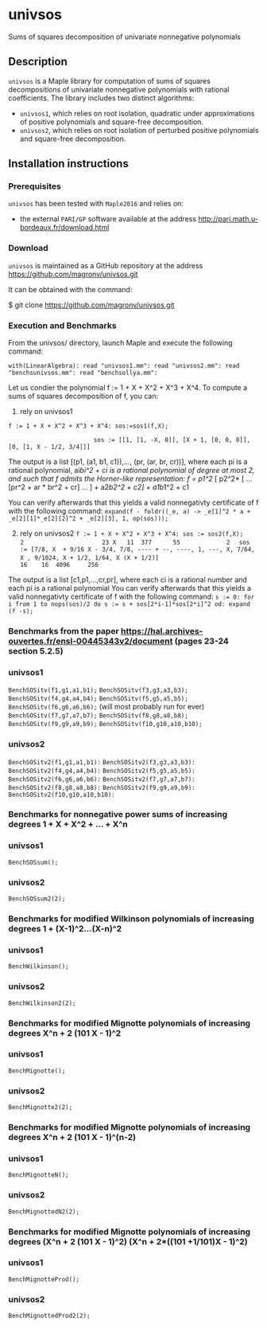 # univsos
Sums of squares decomposition of univariate nonnegative polynomials

## Description
`univsos` is a Maple library for computation of sums of squares decompositions of univariate nonnegative polynomials with rational coefficients. The library includes two distinct algorithms: 

- `univsos1`, which relies on root isolation, quadratic under approximations of positive polynomials and square-free decomposition.
- `univsos2`, which relies on root isolation of perturbed positive  polynomials and square-free decomposition.

## Installation instructions
### Prerequisites
`univsos` has been tested with `Maple2016` and relies on: 
- the external `PARI/GP` software available at the address http://pari.math.u-bordeaux.fr/download.html


### Download
`univsos` is maintained as a GitHub repository at the address https://github.com/magronv/univsos.git

It can be obtained with the command:

$ git clone https://github.com/magronv/univsos.git

### Execution and Benchmarks
From the univsos/ directory, launch Maple and execute the following command:

`with(LinearAlgebra): read "univsos1.mm": read "univsos2.mm": read "benchsunivsos.mm": read "benchsollya.mm":`

Let us condier the polynomial f := 1 + X + X^2 + X^3 + X^4. 
To compute a sums of squares decomposition of f, you can:

1) rely on univsos1

`f := 1 + X + X^2 + X^3 + X^4: sos:=sos1(f,X);`

`                        sos := [[1, [1, -X, 0]], [X + 1, [0, 0, 0]], [0, [1, X - 1/2, 3/4]]]`

The output is a list [(p1, (a1, b1, c1)),..., (pr, (ar, br, cr))], where each pi is a rational polynomial, ai*bi^2 + ci is a rational polynomial of degree at most 2, and such that f admits the Horner-like representation:
f  = p1^2* [ p2^2* [ ... [pr^2 + ar * br^2 + cr] ... ] + a2*b2^2 + c2] + a1*b1^2 + c1

You can verify afterwards that this yields a valid nonnegativty certificate of f with the following command:
`expand(f - foldr((_e, a) -> _e[1]^2 * a + _e[2][1]*_e[2][2]^2 + _e[2][3], 1, op(sos)));`

2) rely on univsos2
`f := 1 + X + X^2 + X^3 + X^4: sos := sos2(f,X);`
`                2                      23 X   11  377      55             2`
`  sos := [7/8, X  + 9/16 X - 3/4, 7/8, ---- + --, ----, 1, ---, X, 7/64, X , 9/1024, X + 1/2, 1/64, X (X + 1/2)]`
`                                         16    16  4096     256`

The output is a list [c1,p1,...,cr,pr], where each ci is a rational number and each pi is a rational polynomial
You can verify afterwards that this yields a valid nonnegativty certificate of f with the following command:
`s := 0: for i from 1 to nops(sos)/2 do s := s + sos[2*i-1]*sos[2*i]^2 od: expand (f -s);`

### Benchmarks from the paper https://hal.archives-ouvertes.fr/ensl-00445343v2/document (pages 23-24 section 5.2.5)
### univsos1
`BenchSOSitv(f1,g1,a1,b1);`
`BenchSOSitv(f3,g3,a3,b3);`
`BenchSOSitv(f4,g4,a4,b4);`
`BenchSOSitv(f5,g5,a5,b5);`
`BenchSOSitv(f6,g6,a6,b6);` (will most probably run for ever)
`BenchSOSitv(f7,g7,a7,b7);`
`BenchSOSitv(f8,g8,a8,b8);`
`BenchSOSitv(f9,g9,a9,b9);`
`BenchSOSitv(f10,g10,a10,b10);`
### univsos2
`BenchSOSitv2(f1,g1,a1,b1):`
`BenchSOSitv2(f3,g3,a3,b3):`
`BenchSOSitv2(f4,g4,a4,b4):`
`BenchSOSitv2(f5,g5,a5,b5):`
`BenchSOSitv2(f6,g6,a6,b6):`
`BenchSOSitv2(f7,g7,a7,b7):`
`BenchSOSitv2(f8,g8,a8,b8):`
`BenchSOSitv2(f9,g9,a9,b9):`
`BenchSOSitv2(f10,g10,a10,b10):`

### Benchmarks for nonnegative power sums of increasing degrees 1 + X + X^2 + ... + X^n
### univsos1
`BenchSOSsum();`
### univsos2
`BenchSOSsum2(2);`

### Benchmarks for modified Wilkinson polynomials of increasing degrees 1 + (X-1)^2...(X-n)^2
### univsos1
`BenchWilkinson();`
### univsos2
`BenchWilkinson2(2);`

### Benchmarks for modified Mignotte polynomials of increasing degrees X^n + 2 (101 X - 1)^2
### univsos1
`BenchMignotte();`
### univsos2
`BenchMignotte2(2);`

### Benchmarks for modified Mignotte polynomials of increasing degrees X^n + 2 (101 X - 1)^(n-2)
### univsos1
`BenchMignotteN();`
### univsos2
`BenchMignottedN2(2);`

### Benchmarks for modified Mignotte polynomials of increasing degrees (X^n + 2 (101 X - 1)^2) (X^n + 2*((101 +1/101)X - 1)^2)
### univsos1
`BenchMignotteProd();`
### univsos2
`BenchMignottedProd2(2);`
